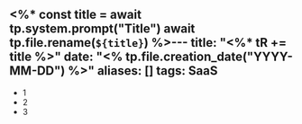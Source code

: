 <%*
    const title = await tp.system.prompt("Title")
    await tp.file.rename(`${title}`)
%>---
title: "<%* tR += title %>"
date: "<% tp.file.creation_date("YYYY-MM-DD") %>"
aliases: []
tags: SaaS
---


- 1
- 2
- 3